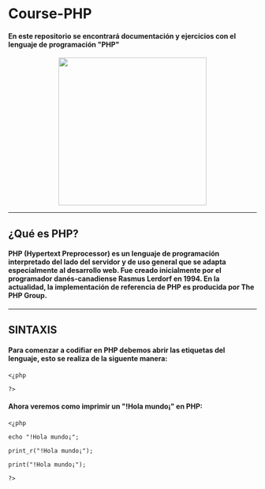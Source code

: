 # Course-PHP

#### En este repositorio se encontrará  documentación y ejercicios con el lenguaje de programación "PHP" 

<div align="center"> 
<img src="https://github.com/zumrudu-anka/zumrudu-anka/blob/master/images/php.svg" height="300px"/>
</div>

***

## ¿Qué es PHP?

#### PHP (Hypertext Preprocessor) es un lenguaje de programación interpretado​ del lado del servidor y de uso general que se adapta especialmente al desarrollo web.​ Fue creado inicialmente por el programador danés-canadiense Rasmus Lerdorf en 1994.​ En la actualidad, la implementación de referencia de PHP es producida por The PHP Group.​

***
## SINTAXIS

#### Para comenzar a codifiar en PHP debemos abrir las etiquetas del lenguaje, esto se realiza de la siguente manera:

~~~
<¿php

?>
~~~

#### Ahora veremos como imprimir un "!Hola mundo¡" en PHP:

~~~
<¿php

echo "!Hola mundo¡";

print_r("!Hola mundo¡");

print("!Hola mundo¡");

?>
~~~

<!--https://www.youtube.com/watch?v=nCB1gEkRZ1g-->

